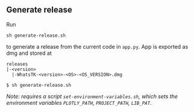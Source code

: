 ## Generate release

Run

```
sh generate-release.sh
```

to generate a release from the current code in `app.py`. App is exported as dmg and stored at

```
releases
|-<version>
  |-WhatsTK-<version>-<OS>-<OS_VERSION>.dmg
```


```
$ sh generate-release.sh
```

_Note: requires a script `set-environment-variables.sh`, which sets the environment variables `PLOTLY_PATH`, `PROJECT_PATH`, `LIB_PAT`._